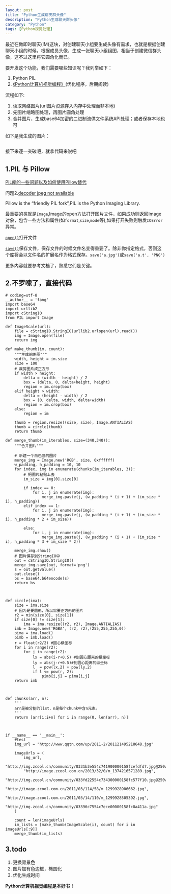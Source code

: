 ```yaml
---
layout: post
title: "Python生成聊天群头像"
description: "Python生成聊天群头像"
category: "Python"
tags: [Python视觉处理]
---
```


<p>最近在做即时聊天(IM)这块，对创建聊天小组要生成头像有需求，也就是根据创建聊天小组的时候，根据成员头像，生成一张聊天小组组图，相当于创建微信群头像，这不过这里将它圆角化而已。</p>

<p>要开发这个功能，我们需要哪些知识呢？我列举如下：</p>

<ol>
<li>Python PIL</li>
<li><a href="http://book.douban.com/subject/25906843/">《Python计算机视觉编程》</a>(优化程序，后期阅读)</li>
</ol>

<p>流程如下:</p>

<ol>
<li>读取网络图片(url图片资源存入内存中处理而非本地)</li>
<li>先图片缩略图处理，再图片圆角处理</li>
<li>合并图片，生成base64加密的二进制流供文件系统API处理；或者保存本地也可</li>
</ol>

<p>如下是我生成的图片：</p>

<p><img src="http://beginman.qiniudn.com/genAvatar.jpg" alt="" /></p>

<p>接下来逐一突破吧，就拿代码来说吧</p>

<!--more-->

<h2>1&#46;PIL 与 Pillow</h2>

<p><a href="http://www.douban.com/group/topic/37715851/">PIL库的一些问题以及如何使用Pillow替代</a></p>

<p>问题2.<a href="http://stackoverflow.com/questions/18504835/pil-decoder-jpeg-not-available-on-ubuntu-x64">decoder jpeg not available</a></p>

<p>Pillow is the “friendly PIL fork”,PIL is the Python Imaging Library.</p>

<p>最重要的类就是<code>Image</code>,Image的open方法打开图片文件，如果成功则返回Image对象，包含一些方法和属性(如<code>format</code>,<code>size</code>,<code>mode</code>等),如果打开失败则触发<code>IOError</code>异常。</p>

<p><a href="http://pillow.readthedocs.org/reference/Image.html#PIL.Image.open"><code>open()</code></a>打开文件</p>

<p><a href="http://pillow.readthedocs.org/reference/Image.html#PIL.Image.Image.save"><code>save()</code></a>保存文件，保存文件的时候文件名变得重要了。除非你指定格式，否则这个库将会以文件名的扩展名作为格式保存。<code>save('a.jpg')</code>或<code>save('a.t', 'PNG')</code></p>

<p>更多内容就要参考文档了，熟悉它们是关键。</p>

<h2>2&#46;不罗嗦了，直接代码</h2>

<pre><code># coding=utf-8
__author__ = 'fang'
import base64
import urllib2
import cStringIO
from PIL import Image

def ImageScale(url):
    file = cStringIO.StringIO(urllib2.urlopen(url).read())
    img = Image.open(file)
    return img

def make_thumb(im, count):
    """生成缩略图"""
    width, height = im.size
    size = 100
    # 裁剪图片成正方形
    if width &gt; height:
        delta = (width - height) / 2
        box = (delta, 0, delta+height, height)
        region = im.crop(box)
    elif height &gt; width:
        delta = (height - width) / 2
        box = (0, delta, width, delta+width)
        region = im.crop(box)
    else:
        region = im

    thumb = region.resize((size, size), Image.ANTIALIAS)
    thumb = circle(thumb)
    return thumb

def merge_thumb(im_iterables, size=(340,340)):
    """合并图片"""

    # 新建一个白色底的图片
    merge_img = Image.new('RGB', size, 0xffffff)
    w_padding, h_padding = 10, 10
    for index, img in enumerate(chunks(im_iterables, 3)):
        # 把图片粘贴上去
        im_size = img[0].size[0]

        if index == 0:
            for i, j in enumerate(img):
                merge_img.paste(j, (w_padding * (i + 1) + (im_size * i), h_padding))
        elif index == 1:
            for i, j in enumerate(img):
                merge_img.paste(j, (w_padding * (i + 1) + (im_size * i), h_padding * 2 + im_size))

        else:
            for i, j in enumerate(img):
                merge_img.paste(j, (w_padding * (i + 1) + (im_size * i), h_padding * 3 + im_size * 2))

    merge_img.show()
    # 图片保存到StringIO中
    out = cStringIO.StringIO()
    merge_img.save(out, format='png')
    s = out.getvalue()
    out.close()
    bs = base64.b64encode(s)
    return bs



def circle(ima):
    size = ima.size
    # 因为是要圆形，所以需要正方形的图片
    r2 = min(size[0], size[1])
    if size[0] != size[1]:
        ima = ima.resize((r2, r2), Image.ANTIALIAS)
    imb = Image.new('RGBA', (r2, r2),(255,255,255,0))
    pima = ima.load()
    pimb = imb.load()
    r = float(r2/2) #圆心横坐标
    for i in range(r2):
        for j in range(r2):
            lx = abs(i-r+0.5) #到圆心距离的横坐标
            ly = abs(j-r+0.5)#到圆心距离的纵坐标
            l  = pow(lx,2) + pow(ly,2)
            if l &lt;= pow(r, 2):
                pimb[i,j] = pima[i,j]
    return imb



def chunks(arr, n):
    '''
    arr是被分割的list，n是每个chunk中含n元素。
    '''
    return [arr[i:i+n] for i in range(0, len(arr), n)]



if __name__ == '__main__':
    #test
    img_url = "http://www.qqtn.com/up/2011-2/201121495218648.jpg"

    imageUrls = (
        img_url,
        "http://img.zcool.cn/community/0331b3e554c741900000158fcefdfd7.jpg@250w_188h_1c_1e",
        "http://image.zcool.com.cn/2013/32/0/m_1374216571289.jpg",
        "http://img.zcool.cn/community/033fd22554c734300000158fc577f10.jpg@250w_188h_1c_1e",
        "http://image.zcool.com.cn/2011/03/114/58/m_1299928906662.jpg",
        "http://image.zcool.com.cn/2011/03/14/110/m_1299928505392.jpg",
        "http://img.zcool.cn/community/03396c7554c7ece00000158fc8a411a.jpg"
    )

    count = len(imageUrls)
    im_lists = [make_thumb(ImageScale(i), count) for i in imageUrls[:9]]
    merge_thumb(im_lists)
</code></pre>

<h2>3&#46;todo</h2>

<ol>
<li>更换背景色</li>
<li>图片加有色边框，椭圆化</li>
<li>优化生成时间</li>
</ol>

<p><strong>Python计算机视觉编程是本好书！</strong></p>
